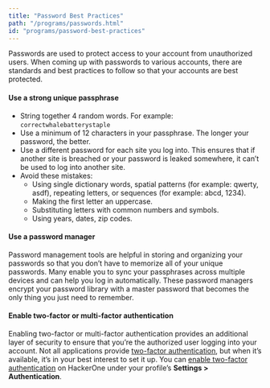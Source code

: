 ```yaml
---
title: "Password Best Practices"
path: "/programs/passwords.html"
id: "programs/password-best-practices"
---
```


Passwords are used to protect access to your account from unauthorized users. When coming up with passwords to various accounts, there are standards and best practices to follow so that your accounts are best protected.

#### Use a strong unique passphrase
* String together 4 random words. For example: `correctwhalebatterystaple`
* Use a minimum of 12 characters in your passphrase. The longer your password, the better.
* Use a different password for each site you log into. This ensures that if another site is breached or your password is leaked somewhere, it can’t be used to log into another site.
* Avoid these mistakes:
     * Using single dictionary words, spatial patterns (for example: qwerty, asdf), repeating letters, or sequences (for example: abcd, 1234).
     * Making the first letter an uppercase.
     * Substituting letters with common numbers and symbols.
     * Using years, dates, zip codes.

#### Use a password manager
Password management tools are helpful in storing and organizing your passwords so that you don’t have to memorize all of your unique passwords. Many enable you to sync your passphrases across multiple devices and can help you log in automatically. These password managers encrypt your password library with a master password that becomes the only thing you just need to remember.

#### Enable two-factor or multi-factor authentication
Enabling two-factor or multi-factor authentication provides an additional layer of security to ensure that you’re the authorized user logging into your account. Not all applications provide [two-factor authentication](https://twofactorauth.org/), but when it’s available, it’s in your best interest to set it up. You can [enable two-factor authentication](https://docs.hackerone.com/hackers/two-factor-authentication.html) on HackerOne under your profile’s **Settings > Authentication**.
